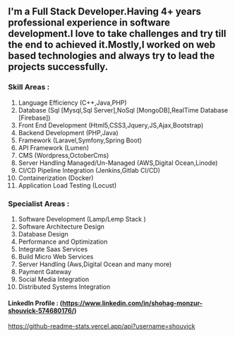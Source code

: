 ## I'm a Full Stack Developer.Having 4+ years professional experience in software development.I love to take challenges and try till the end to achieved it.Mostly,I worked on web based technologies and always try to lead the projects successfully.

### Skill Areas :
1. Language Efficiency (C++,Java,PHP)
1. Database (Sql [Mysql,Sql Server],NoSql [MongoDB],RealTime Database [Firebase])
1. Front End Development (Html5,CSS3,Jquery,JS,Ajax,Bootstrap)
1. Backend Development (PHP,Java)
1. Framework (Laravel,Symfony,Spring Boot)
1. API Framework (Lumen)
1. CMS (Wordpress,OctoberCms)
1. Server Handling Managed/Un-Managed (AWS,Digital Ocean,Linode)
1. CI/CD Pipeline Integration (Jenkins,Gitlab CI/CD)
1. Containerization (Docker)
1. Application Load Testing (Locust)


### Specialist Areas :
1. Software Development (Lamp/Lemp Stack )
1. Software Architecture Design
1. Database Design
1. Performance and Optimization
1. Integrate Saas Services
1. Build Micro Web Services
1. Server Handling (Aws,Digital Ocean and many more)
1. Payment Gateway
1. Social Media Integration
1. Distributed Systems Integration

#### LinkedIn Profile : (https://www.linkedin.com/in/shohag-monzur-shouvick-574680176/)

https://github-readme-stats.vercel.app/api?username=shouvick
